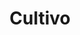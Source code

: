 ---
layout: startup_page
title: "Cultivo"
id: "cultivo.land"
permalink: "/cultivocultivo.land04232025/"
website: "https://cultivo.land/"
funding_round: "Series A"
funding_amount: "$14M"
investors: "MassMutual Ventures, Octopus Energy Generation, Salkantay Ventures, Peña Verde"
about: "Cultivo is a public benefit corporation accelerating investment in nature regeneration through high-quality projects. They co-design and monitor these projects, focusing on carbon capture, biodiversity, and water storage, while also considering the social impact on local communities. Cultivo leverages an AI-driven platform to scale their efforts."
markets: "Climate Tech, Carbon Removal, Natural Capital, Environmental Services, Other Financial Services, Other Capital Markets/Institutions, CleanTech, FinTech"
hq: "Pleasanton, California, United States"
founded_year: "2019"
linkedin: "https://www.linkedin.com/company/cultivo"
twitter: "https://twitter.com/cultivoland"
instagram: ""
facebook: "https://www.facebook.com/cultivoland"
crunchbase: "https://www.crunchbase.com/organization/cultivo-land-pbc"
pitchbook: "https://pitchbook.com/profiles/company/434832-58"

# SEO Optimization
meta_title: "Cultivo - Series A Funding ($14M)"
meta_description: "Cultivo, Cultivo is a public benefit corporation accelerating investment in nature regeneration through high-quality projects. They co-design and monitor these..."
meta_keywords: "Cultivo, Climate Tech, Carbon Removal, Natural Capital, Environmental Services, Other Financial Services, Other Capital Markets/Institutions, CleanTech, FinTech, Series A funding"
canonical_url: "https://pkprojectstartups.github.io/projectstartups.com/cultivocultivo.land04232025/"
---